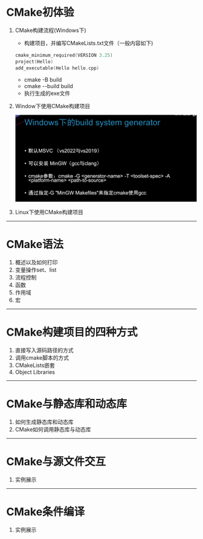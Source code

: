 # CMake初体验

1. CMake构建流程(Windows下)

   * 构建项目，并编写CMakeLists.txt文件（一般内容如下)

   ```c++
   cmake_minimum_required(VERSION 3.25)
   project(Hello)
   add_executable(Hello hello.cpp)
   ```

   * cmake -B build
   * cmake --build build
   * 执行生成的exe文件
2. Window下使用CMake构建项目

   ![1730702523941](image/cmake/1730702523941.png)
3. Linux下使用CMake构建项目

---

# CMake语法

1. 概述以及如何打印
2. 变量操作set、list
3. 流程控制
4. 函数
5. 作用域
6. 宏

---

# CMake构建项目的四种方式

1. 直接写入源码路径的方式
2. 调用cmake脚本的方式
3. CMakeLists嵌套
4. Object Libraries

---

# CMake与静态库和动态库

1. 如何生成静态库和动态库
2. CMake如何调用静态库与动态库

---

# CMake与源文件交互

1. 实例展示

---

# CMake条件编译

1. 实例展示
